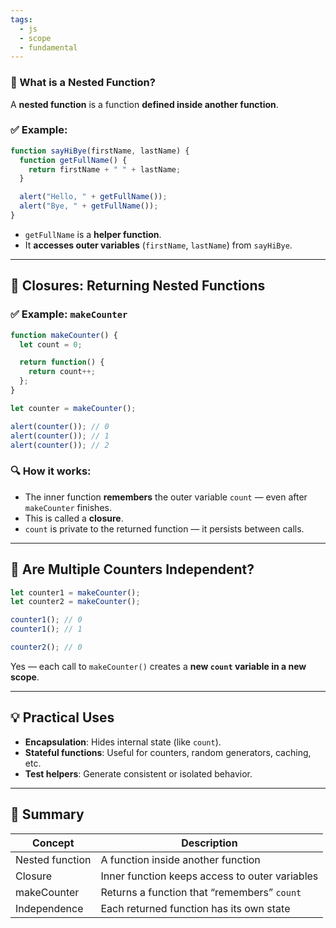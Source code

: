```yaml
---
tags:
  - js
  - scope
  - fundamental
---
```


### 🔹 What is a Nested Function?

A **nested function** is a function **defined inside another function**.

### ✅ Example:

```js
function sayHiBye(firstName, lastName) {
  function getFullName() {
    return firstName + " " + lastName;
  }

  alert("Hello, " + getFullName());
  alert("Bye, " + getFullName());
}
```

- `getFullName` is a **helper function**.
- It **accesses outer variables** (`firstName`, `lastName`) from `sayHiBye`.

---

## 🔐 Closures: Returning Nested Functions

### ✅ Example: `makeCounter`

```js
function makeCounter() {
  let count = 0;

  return function() {
    return count++;
  };
}

let counter = makeCounter();

alert(counter()); // 0
alert(counter()); // 1
alert(counter()); // 2
```

### 🔍 How it works:

- The inner function **remembers** the outer variable `count` — even after `makeCounter` finishes.
- This is called a **closure**.
- `count` is private to the returned function — it persists between calls.

---

## 🔄 Are Multiple Counters Independent?

```js
let counter1 = makeCounter();
let counter2 = makeCounter();

counter1(); // 0
counter1(); // 1

counter2(); // 0
```

Yes — each call to `makeCounter()` creates a **new `count` variable in a new scope**.

---

## 💡 Practical Uses

- **Encapsulation**: Hides internal state (like `count`).
- **Stateful functions**: Useful for counters, random generators, caching, etc.
- **Test helpers**: Generate consistent or isolated behavior.

---

## 🧠 Summary

|Concept|Description|
|---|---|
|Nested function|A function inside another function|
|Closure|Inner function keeps access to outer variables|
|makeCounter|Returns a function that “remembers” `count`|
|Independence|Each returned function has its own state|